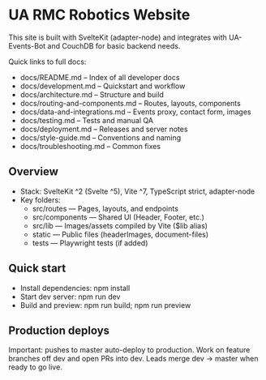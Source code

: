 # UA RMC Robotics Website

This site is built with SvelteKit (adapter-node) and integrates with UA-Events-Bot and CouchDB for basic backend needs.

Quick links to full docs:

- docs/README.md – Index of all developer docs
- docs/development.md – Quickstart and workflow
- docs/architecture.md – Structure and build
- docs/routing-and-components.md – Routes, layouts, components
- docs/data-and-integrations.md – Events proxy, contact form, images
- docs/testing.md – Tests and manual QA
- docs/deployment.md – Releases and server notes
- docs/style-guide.md – Conventions and naming
- docs/troubleshooting.md – Common fixes

## Overview

- Stack: SvelteKit ^2 (Svelte ^5), Vite ^7, TypeScript strict, adapter-node
- Key folders:
	- src/routes — Pages, layouts, and endpoints
	- src/components — Shared UI (Header, Footer, etc.)
	- src/lib — Images/assets compiled by Vite ($lib alias)
	- static — Public files (headerImages, document-files)
	- tests — Playwright tests (if added)

## Quick start

- Install dependencies: npm install
- Start dev server: npm run dev
- Build and preview: npm run build; npm run preview

## Production deploys

Important: pushes to master auto-deploy to production. Work on feature branches off dev and open PRs into dev. Leads merge dev → master when ready to go live.

